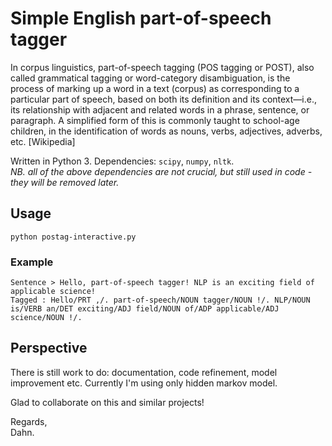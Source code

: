 # Simple English part-of-speech tagger

In corpus linguistics, part-of-speech tagging (POS tagging or POST), also called grammatical tagging or word-category disambiguation, is the process of marking up a word in a text (corpus) as corresponding to a particular part of speech, based on both its definition and its context—i.e., its relationship with adjacent and related words in a phrase, sentence, or paragraph. A simplified form of this is commonly taught to school-age children, in the identification of words as nouns, verbs, adjectives, adverbs, etc. [Wikipedia]

Written in Python 3. Dependencies: `scipy`, `numpy`, `nltk`.   
_NB. all of the above dependencies are not crucial, but still used in code - they will be removed later._  

## Usage
    
    python postag-interactive.py

### Example

    Sentence > Hello, part-of-speech tagger! NLP is an exciting field of applicable science!
    Tagged : Hello/PRT ,/. part-of-speech/NOUN tagger/NOUN !/. NLP/NOUN is/VERB an/DET exciting/ADJ field/NOUN of/ADP applicable/ADJ science/NOUN !/.

## Perspective

There is still work to do: documentation, code refinement, model improvement etc. Currently I'm using only hidden markov model. 

Glad to collaborate on this and similar projects!

Regards,  
Dahn.
